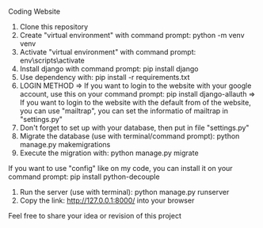 <!-- Project Title -->
Coding Website

<!-- Installation -->
1. Clone this repository
2. Create "virtual environment" with command prompt: python -m venv venv
3. Activate "virtual environment" with command prompt: env\scripts\activate
4. Install django with command prompt: pip install django
5. Use dependency with: pip install -r requirements.txt
6. LOGIN METHOD
=> If you want to login to the website with your google account, use this on your command prompt: pip install django-allauth
=> If you want to login to the website with the default from of the website, you can use "mailtrap", you can set the informatio of mailtrap in "settings.py"
7. Don't forget to set up with your database, then put in file "settings.py"
7. Migrate the database (use with terminal/command prompt): python manage.py makemigrations
8. Execute the migration with: python manage.py migrate

<!-- Alternate -->
If you want to use "config" like on my code, you can install it on your command prompt: pip install python-decouple

<!-- Run the server -->
1. Run the server (use with terminal): python manage.py runserver
2. Copy the link: http://127.0.0.1:8000/ into your browser

<!-- Contribution -->
Feel free to share your idea or revision of this project